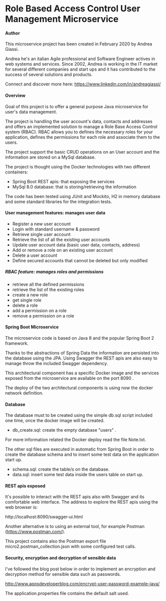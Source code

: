 # Role Based Access Control User Management Microservice

#### Author
This microservice project has been created in February 2020 by Andrea Giassi.

Andrea he's an italian Agile professional and Software Engineer actives in web systems and services.
Since 2002, Andrea is working in the IT market for several different companies and start ups and it has contributed
 to the success of several solutions and products.

Connect and discover more here:
https://www.linkedin.com/in/andreagiassi/

#### Overview
Goal of this project is to offer a general purpose Java microservice for user's data management.

The project is handling the user account's data, contacts and addresses and offers an implemented solution to manage
 a Role Base Access Control system (RBAC). RBAC allows you to defines the necessary roles for your
  application, defines the permissions for each role and associate them to the users.

The project support the basic CRUD operations on an User account and the information are stored on a
 MySql database.
 
The project is thought using the Docker technologies with two different containers:
* Spring Boot REST apis: that exposing the services
* MySql 8.0 database: that is storing/retrieving the information

The code has been tested using JUnit and Mockito, H2 in memory database and some standard libraries for the integration
tests.

#### User management features: manages user data

* Register a new user account
* Login with standard username & password
* Retrieve single user account
* Retrieve the list of all the existing user accounts
* Update user account data (basic user data, contacts, address)
* Add or remove a role on an existing user account
* Delete a user account
* Define secured accounts that cannot be deleted but only modified

##### RBAC feature: manages roles and permissions

* retrieve all the defined permissions
* retrieve the list of the existing roles
* create a new role
* get single role
* delete a role
* add a permission on a role
* remove a permission on a role

#### Spring Boot Microservice
The microservice code is based on Java 8 and the popular Spring Boot 2 framework.

Thanks to the abstractions of Spring Data the information are persisted into the database using the JPA.
Using Swagger the REST apis are also easy to manage throw the included Swagger dependency.

This architectural component has a specific Docker image and the services exposed
 from the microservice are available on the port 8090 .

The deploy of the two architectural components is using now the docker network definition.

#### Database
The database must to be created using the simple db.sql script included one time,
 once the docker image will be created.

* db_create.sql: create the empty database "users" . 

For more information related the Docker deploy read the file Note.txt.

The other sql files are executed in automatic from Spring Boot in order to create the database schema and to
 insert some test data on the application start up.

* schema.sql: create the table/s on the database.
* data.sql: insert some test data inside the users table on start up.

#### REST apis exposed
It's possible to interact with the REST apis also with Swagger and its comfortable web interface.
The address to explore the REST apis using the web browser is:

http://localhost:8090/swagger-ui.html

Another alternative is to using an external tool, for example Postman (https://www.postman.com/).

This project contains also the Postman export file micro2.postman_collection.json with some configured test calls.

#### Security, encryption and decryption of sensible data
I've followed the blog post below in order to implement an encryption and decryption method for sensible data such
 as passwords.

http://www.appsdeveloperblog.com/encrypt-user-password-example-java/

The application.properties file contains the default salt used.
